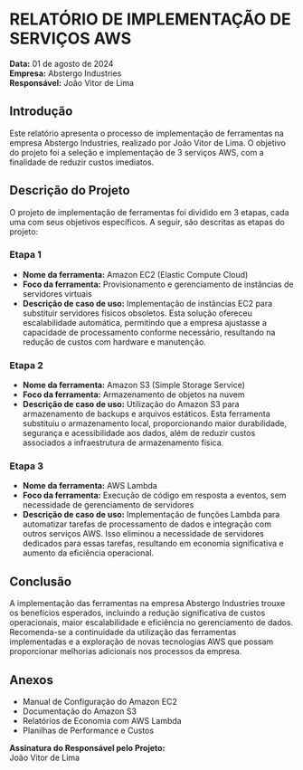 # RELATÓRIO DE IMPLEMENTAÇÃO DE SERVIÇOS AWS

**Data:** 01 de agosto de 2024  
**Empresa:** Abstergo Industries  
**Responsável:** João Vitor de Lima

## Introdução

Este relatório apresenta o processo de implementação de ferramentas na empresa Abstergo Industries, realizado por João Vitor de Lima. O objetivo do projeto foi a seleção e implementação de 3 serviços AWS, com a finalidade de reduzir custos imediatos.

## Descrição do Projeto

O projeto de implementação de ferramentas foi dividido em 3 etapas, cada uma com seus objetivos específicos. A seguir, são descritas as etapas do projeto:

### Etapa 1

- **Nome da ferramenta:** Amazon EC2 (Elastic Compute Cloud)
- **Foco da ferramenta:** Provisionamento e gerenciamento de instâncias de servidores virtuais
- **Descrição de caso de uso:** Implementação de instâncias EC2 para substituir servidores físicos obsoletos. Esta solução ofereceu escalabilidade automática, permitindo que a empresa ajustasse a capacidade de processamento conforme necessário, resultando na redução de custos com hardware e manutenção.

### Etapa 2

- **Nome da ferramenta:** Amazon S3 (Simple Storage Service)
- **Foco da ferramenta:** Armazenamento de objetos na nuvem
- **Descrição de caso de uso:** Utilização do Amazon S3 para armazenamento de backups e arquivos estáticos. Esta ferramenta substituiu o armazenamento local, proporcionando maior durabilidade, segurança e acessibilidade aos dados, além de reduzir custos associados a infraestrutura de armazenamento física.

### Etapa 3

- **Nome da ferramenta:** AWS Lambda
- **Foco da ferramenta:** Execução de código em resposta a eventos, sem necessidade de gerenciamento de servidores
- **Descrição de caso de uso:** Implementação de funções Lambda para automatizar tarefas de processamento de dados e integração com outros serviços AWS. Isso eliminou a necessidade de servidores dedicados para essas tarefas, resultando em economia significativa e aumento da eficiência operacional.

## Conclusão

A implementação das ferramentas na empresa Abstergo Industries trouxe os benefícios esperados, incluindo a redução significativa de custos operacionais, maior escalabilidade e eficiência no gerenciamento de dados. Recomenda-se a continuidade da utilização das ferramentas implementadas e a exploração de novas tecnologias AWS que possam proporcionar melhorias adicionais nos processos da empresa.

## Anexos

- Manual de Configuração do Amazon EC2
- Documentação do Amazon S3
- Relatórios de Economia com AWS Lambda
- Planilhas de Performance e Custos

**Assinatura do Responsável pelo Projeto:**  
João Vitor de Lima
